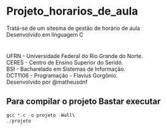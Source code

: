 # Projeto_horarios_de_aula
Tratá-se de um sitesma de gestão de horário de aula\
Desenvolvido em linguagem C
#
UFRN - Universidade Federal do Rio Grande do Norte.\
CERES - Centro de Ensino Superior do Seridó.\
BSI - Bacharelado em Sistemas de Informação.\
DCT1106 - Programação - Flavius Gorgônio.\
Desenvolvido por @matheusdnf

## Para compilar o projeto Bastar executar
``` PowerShell
gcc *.c -o projeto -Wall\
./projeto
```

<!--gcc *.c -o projeto -Wall-->

<!--//break (nome da função)
next-próxima linha-->

